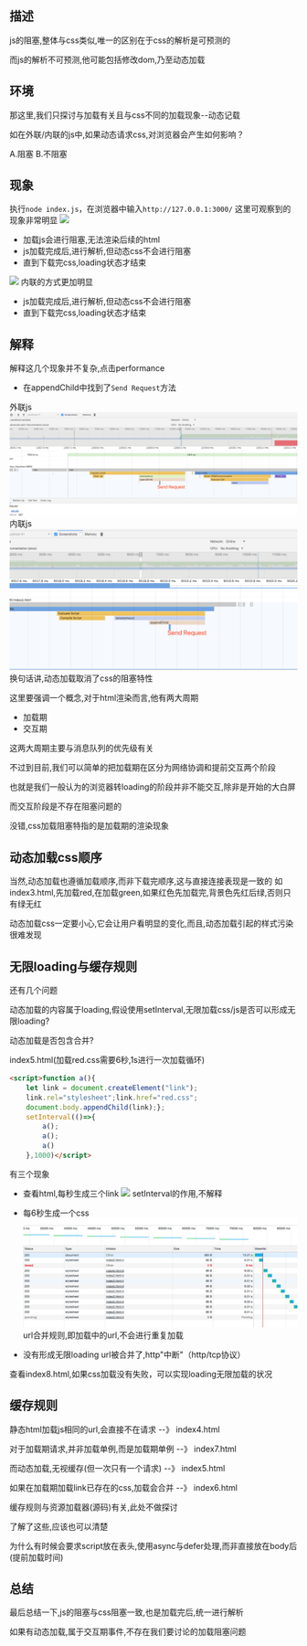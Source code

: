## 描述

js的阻塞,整体与css类似,唯一的区别在于css的解析是可预测的

而js的解析不可预测,他可能包括修改dom,乃至动态加载


## 环境
那这里,我们只探讨与加载有关且与css不同的加载现象--动态记载

如在外联/内联的js中,如果动态请求css,对浏览器会产生如何影响？

A.阻塞
B.不阻塞
## 现象
执行`node index.js`，在浏览器中输入`http://127.0.0.1:3000/`
这里可观察到的现象非常明显
![](1.gif)
- 加载js会进行阻塞,无法渲染后续的html
- js加载完成后,进行解析,但动态css不会进行阻塞
- 直到下载完css,loading状态才结束

![](2.gif)
内联的方式更加明显
- js加载完成后,进行解析,但动态css不会进行阻塞
- 直到下载完css,loading状态才结束

## 解释
解释这几个现象并不复杂,点击performance
- 在appendChild中找到了`Send Request`方法

外联js
![](3.png)
内联js
![](4.png)
换句话讲,动态加载取消了css的阻塞特性

这里要强调一个概念,对于html渲染而言,他有两大周期

- 加载期
- 交互期

这两大周期主要与消息队列的优先级有关

不过到目前,我们可以简单的把加载期在区分为网络协调和提前交互两个阶段

也就是我们一般认为的浏览器转loading的阶段并非不能交互,除非是开始的大白屏

而交互阶段是不存在阻塞问题的

没错,css加载阻塞特指的是加载期的渲染现象

## 动态加载css顺序
当然,动态加载也遵循加载顺序,而非下载完顺序,这与直接连接表现是一致的 
如index3.html,先加载red,在加载green,如果红色先加载完,背景色先红后绿,否则只有绿无红

动态加载css一定要小心,它会让用户看明显的变化,而且,动态加载引起的样式污染很难发现

## 无限loading与缓存规则
还有几个问题

动态加载的内容属于loading,假设使用setInterval,无限加载css/js是否可以形成无限loading?

动态加载是否包含合并?



index5.html(加载red.css需要6秒,1s进行一次加载循环)
```html
<script>function a(){
    let link = document.createElement("link");
    link.rel="stylesheet";link.href="red.css";
    document.body.appendChild(link);};
    setInterval(()=>{
        a();
        a();
        a()
    },1000)</script>
```

有三个现象
- 查看html,每秒生成三个link
![](3.gif)
    setInterval的作用,不解释

- 每6秒生成一个css
![](5.png)
    url合并规则,即加载中的url,不会进行重复加载

- 没有形成无限loading
    url被合并了,http"中断"（http/tcp协议）


查看index8.html,如果css加载没有失败，可以实现loading无限加载的状况

## 缓存规则
静态html加载js相同的url,会直接不在请求 --》 index4.html

对于加载期请求,并非加载单例,而是加载期单例 --》 index7.html

而动态加载,无视缓存(但一次只有一个请求) --》 index5.html

如果在加载期加载link已存在的css,加载会合并 --》 index6.html


缓存规则与资源加载器(源码)有关,此处不做探讨

了解了这些,应该也可以清楚

为什么有时候会要求script放在表头,使用async与defer处理,而非直接放在body后(提前加载时间)


## 总结
最后总结一下,js的阻塞与css阻塞一致,也是加载完后,统一进行解析

如果有动态加载,属于交互期事件,不存在我们要讨论的加载阻塞问题

